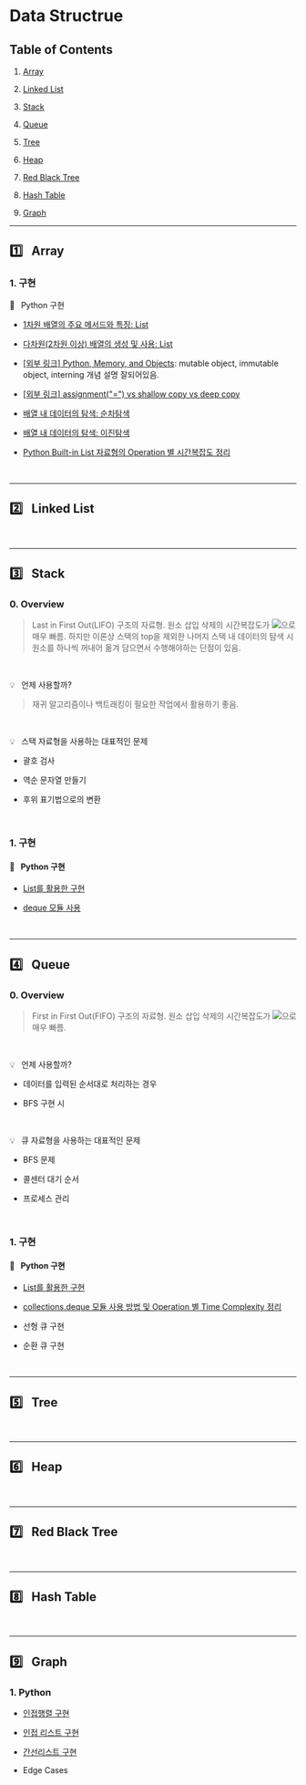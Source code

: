 # Data Structrue

## Table of Contents

1. <a href="#ds-1">Array</a>

2. <a href="#ds-2">Linked List</a>

3. <a href="#ds-3">Stack</a>

4. <a href="#ds-4">Queue</a>

5. <a href="#ds-5">Tree</a>

6. <a href="#ds-6">Heap</a>

7. <a href="#ds-7">Red Black Tree</a>

8. <a href="#ds-8">Hash Table</a>

9. <a href="#ds-9">Graph</a>

---

<h2 id="ds-1">1️⃣  Array</h2>

### 1. 구현

:pushpin:&ensp; Python 구현

* [1차원 배열의 주요 메서드와 특징: List](./array/python/one_dimensional_array.md)

* [다차원(2차원 이상) 배열의 생성 및 사용: List](./array/python/multi_dimensional_array.md)

* [[외부 링크] Python, Memory, and Objects](https://towardsdatascience.com/python-memory-and-objects-e7bec4a2845): mutable object, immutable object, interning 개념 설명 잘되어있음.

* [[외부 링크] assignment("=") vs shallow copy vs deep copy](https://medium.com/@thawsitt/assignment-vs-shallow-copy-vs-deep-copy-in-python-f70c2f0ebd86)

* [배열 내 데이터의 탐색: 순차탐색](./array/python/sequential_search.md)

* [배열 내 데이터의 탐색: 이진탐색](./../../dongbin_book/chap7_binary_search/README.md)

* [Python Built-in List 자료형의 Operation 별 시간복잡도 정리](./array/timecomplexity.md)

<br/>

---
<h2 id="ds-2">2️⃣  Linked List</h2>

<br/>

---
<h2 id="ds-3">3️⃣  Stack</h2>

### 0. Overview

> Last in First Out(LIFO) 구조의 자료형. 원소 삽입 삭제의 시간복잡도가 <img src="https://chart.apis.google.com/chart?cht=tx&chl=O(1)" />으로 매우 빠름. 하지만 이론상 스택의 top을 제외한 나머지 스택 내 데이터의 탐색 시 원소를 하나씩 꺼내어 옮겨 담으면서 수행해야하는 단점이 있음.

<br/>

:bulb:&ensp; 언제 사용할까?

> 재귀 알고리즘이나 백트래킹이 필요한 작업에서 활용하기 좋음.

<br/>

:bulb:&ensp; 스택 자료형을 사용하는 대표적인 문제

* 괄호 검사

* 역순 문자열 만들기

* 후위 표기법으로의 변환

<br/>

### 1. 구현

#### :pushpin:&ensp; Python 구현

* [List를 활용한 구현](./stack/python/stack_list.md)

* [deque 모듈 사용](./stack/python/stack_deque.md)

<br/>

---
<h2 id="ds-4">4️⃣  Queue</h2>

### 0. Overview

> First in First Out(FIFO) 구조의 자료형. 원소 삽입 삭제의 시간복잡도가 <img src="https://chart.apis.google.com/chart?cht=tx&chl=O(1)" />으로 매우 빠름.

<br/>

:bulb:&ensp; 언제 사용할까?
* 데이터를 입력된 순서대로 처리하는 경우

* BFS 구현 시

<br/>

:bulb:&ensp; 큐 자료형을 사용하는 대표적인 문제

* BFS 문제

* 콜센터 대기 순서

* 프로세스 관리

<br/>

### 1. 구현

#### :pushpin:&ensp; Python 구현

* [List를 활용한 구현](./queue/python/queue_list.md)

* [collections.deque 모듈 사용 방법 및 Operation 별 Time Complexity 정리](./queue/python/queue_deque.md)

* 선형 큐 구현

* 순환 큐 구현

<br/>

---
<h2 id="ds-5">5️⃣  Tree</h2>

<br/>

---
<h2 id="ds-6">6️⃣  Heap</h2>

<br/>

---
<h2 id="ds-7">7️⃣  Red Black Tree</h2>

<br/>

---
<h2 id="ds-8">8️⃣  Hash Table</h2>

<br/>

---
<h2 id="ds-9">9️⃣  Graph</h2>

### 1. Python 

* [인접행렬 구현](./graph/python/adjacent_matrix.md)

* [인접 리스트 구현](./graph/python/adjacent_list.md)

* [간선리스트 구현](./graph/python/edge_list.md)

* Edge Cases


